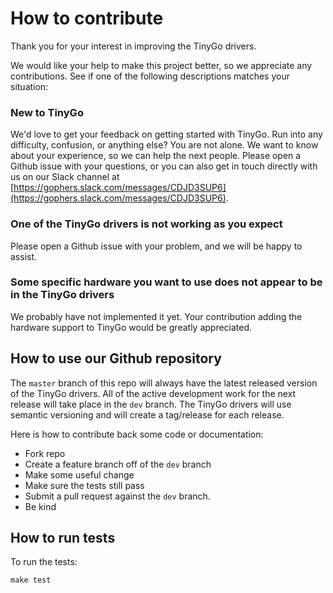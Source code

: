 # How to contribute

Thank you for your interest in improving the TinyGo drivers.

We would like your help to make this project better, so we appreciate any contributions. See if one of the following descriptions matches your situation:

### New to TinyGo

We'd love to get your feedback on getting started with TinyGo. Run into any difficulty, confusion, or anything else? You are not alone. We want to know about your experience, so we can help the next people. Please open a Github issue with your questions, or you can also get in touch directly with us on our Slack channel at [https://gophers.slack.com/messages/CDJD3SUP6](https://gophers.slack.com/messages/CDJD3SUP6).

### One of the TinyGo drivers is not working as you expect

Please open a Github issue with your problem, and we will be happy to assist.

### Some specific hardware you want to use does not appear to be in the TinyGo drivers

We probably have not implemented it yet. Your contribution adding the hardware support to TinyGo would be greatly appreciated.

## How to use our Github repository

The `master` branch of this repo will always have the latest released version of the TinyGo drivers. All of the active development work for the next release will take place in the `dev` branch. The TinyGo drivers will use semantic versioning and will create a tag/release for each release.

Here is how to contribute back some code or documentation:

- Fork repo
- Create a feature branch off of the `dev` branch
- Make some useful change
- Make sure the tests still pass
- Submit a pull request against the `dev` branch.
- Be kind

## How to run tests

To run the tests:

```
make test
```

